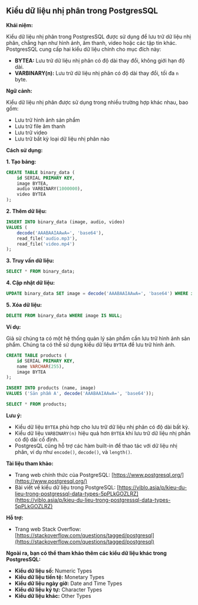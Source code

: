 ## Kiểu dữ liệu nhị phân trong PostgresSQL

**Khái niệm:**

Kiểu dữ liệu nhị phân trong PostgresSQL được sử dụng để lưu trữ dữ liệu nhị phân, chẳng hạn như hình ảnh, âm thanh, video hoặc các tập tin khác. PostgresSQL cung cấp hai kiểu dữ liệu chính cho mục đích này:

- **BYTEA:** Lưu trữ dữ liệu nhị phân có độ dài thay đổi, không giới hạn độ dài.
- **VARBINARY(n):** Lưu trữ dữ liệu nhị phân có độ dài thay đổi, tối đa `n` byte.

**Ngữ cảnh:**

Kiểu dữ liệu nhị phân được sử dụng trong nhiều trường hợp khác nhau, bao gồm:

- Lưu trữ hình ảnh sản phẩm
- Lưu trữ file âm thanh
- Lưu trữ video
- Lưu trữ bất kỳ loại dữ liệu nhị phân nào

**Cách sử dụng:**

**1. Tạo bảng:**

```sql
CREATE TABLE binary_data (
    id SERIAL PRIMARY KEY,
    image BYTEA,
    audio VARBINARY(1000000),
    video BYTEA
);
```

**2. Thêm dữ liệu:**

```sql
INSERT INTO binary_data (image, audio, video)
VALUES (
    decode('AAABAAIAAwA=', 'base64'),
    read_file('audio.mp3'),
    read_file('video.mp4')
);
```

**3. Truy vấn dữ liệu:**

```sql
SELECT * FROM binary_data;
```

**4. Cập nhật dữ liệu:**

```sql
UPDATE binary_data SET image = decode('AAABAAIAAwA=', 'base64') WHERE id = 1;
```

**5. Xóa dữ liệu:**

```sql
DELETE FROM binary_data WHERE image IS NULL;
```

**Ví dụ:**

Giả sử chúng ta có một hệ thống quản lý sản phẩm cần lưu trữ hình ảnh sản phẩm. Chúng ta có thể sử dụng kiểu dữ liệu `BYTEA` để lưu trữ hình ảnh.

```sql
CREATE TABLE products (
    id SERIAL PRIMARY KEY,
    name VARCHAR(255),
    image BYTEA
);

INSERT INTO products (name, image)
VALUES ('Sản phẩm A', decode('AAABAAIAAwA=', 'base64'));

SELECT * FROM products;
```

**Lưu ý:**

- Kiểu dữ liệu `BYTEA` phù hợp cho lưu trữ dữ liệu nhị phân có độ dài bất kỳ.
- Kiểu dữ liệu `VARBINARY(n)` hiệu quả hơn `BYTEA` khi lưu trữ dữ liệu nhị phân có độ dài cố định.
- PostgresQL cũng hỗ trợ các hàm built-in để thao tác với dữ liệu nhị phân, ví dụ như `encode()`, `decode()`, và `length()`.

**Tài liệu tham khảo:**

- Trang web chính thức của PostgreSQL: [https://www.postgresql.org/](https://www.postgresql.org/)
- Bài viết về kiểu dữ liệu trong PostgreSQL: [https://viblo.asia/p/kieu-du-lieu-trong-postgressql-data-types-5pPLkGOZLRZ](https://viblo.asia/p/kieu-du-lieu-trong-postgressql-data-types-5pPLkGOZLRZ)

**Hỗ trợ:**

- Trang web Stack Overflow: [https://stackoverflow.com/questions/tagged/postgresql](https://stackoverflow.com/questions/tagged/postgresql)

**Ngoài ra, bạn có thể tham khảo thêm các kiểu dữ liệu khác trong PostgresSQL:**

- **Kiểu dữ liệu số:** Numeric Types
- **Kiểu dữ liệu tiền tệ:** Monetary Types
- **Kiểu dữ liệu ngày giờ:** Date and Time Types
- **Kiểu dữ liệu ký tự:** Character Types
- **Kiểu dữ liệu khác:** Other Types

